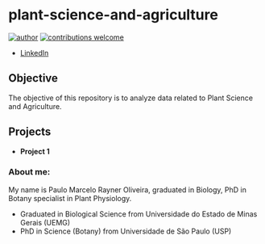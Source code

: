 # plant-science-and-agriculture
[![author](https://img.shields.io/badge/author-paulorayner-red.svg)](https://www.linkedin.com/in/paulo-marcelo-rayner-oliveira/)
[![contributions welcome](https://img.shields.io/badge/contributions-welcome-brightgreen.svg?style=flat)]()

* [LinkedIn](https://www.linkedin.com/in/paulo-marcelo-rayner-oliveira/)

## Objective 

The objective of this repository is to analyze data related to Plant Science and Agriculture.

## Projects

* **Project 1** 










### About me: 

My name is Paulo Marcelo Rayner Oliveira, graduated in Biology, PhD in Botany specialist in Plant Physiology.


* Graduated in Biological Science from Universidade do Estado de Minas Gerais (UEMG)
* PhD in Science (Botany) from Universidade de São Paulo (USP) 
